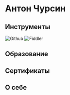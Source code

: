 # Антон Чурсин

## Инструменты
![Github](https://img.shields.io/badge/Github-090909?style=for-the-badge&logo=github&logoColor=white)
![Fiddler](https://img.shields.io/badge/Fiddler-green?style=for-the-badge&logo=Fiddler&logoColor=white)

## Образование

## Сертификаты

## О себе